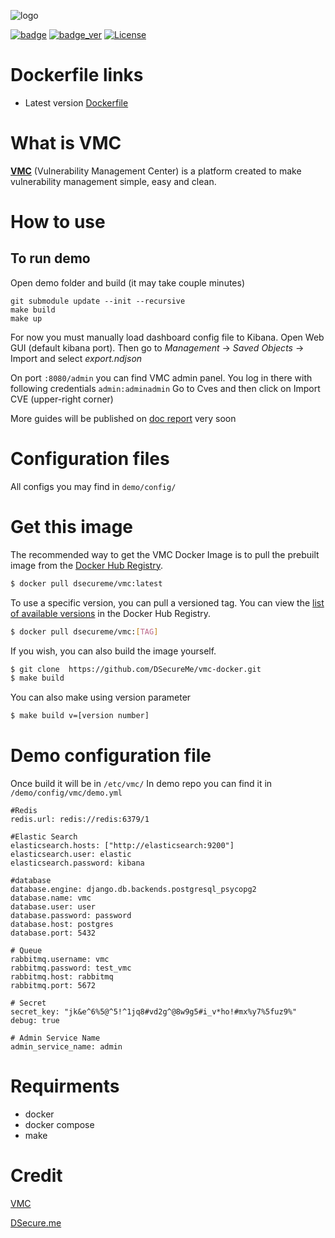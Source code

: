 ![logo](https://dsecure.me/wp-content/uploads/2019/11/dSecure-1.png)

[![badge](https://images.microbadger.com/badges/image/dsecureme/vmc.svg)](https://hub.docker.com/r/dsecureme/vmc/) [![badge_ver](https://images.microbadger.com/badges/version/dsecureme/vmc.svg)](https://microbadger.com/images/dsecureme/vmc "Get your own version badge on microbadger.com") [![License](https://img.shields.io/badge/License-Apache%202.0-blue.svg)](https://opensource.org/licenses/Apache-2.0)

# Dockerfile links
* Latest version [Dockerfile](Dockerfile)

# What is VMC
**[VMC](https://github.com/DSecureMe/vmc)** (Vulnerability Management Center) is a platform created to make vulnerability management simple, easy and clean.

# How to use
## To run demo
Open demo folder and build (it may take couple minutes)
```
git submodule update --init --recursive
make build
make up
```
For now you must manually load dashboard config file to Kibana. Open Web GUI (default kibana port). Then go to _Management_ -> _Saved Objects_ -> Import and select _export.ndjson_

On port `:8080/admin` you can find VMC admin panel.
You log in there with following credentials `admin:adminadmin`
Go to Cves and then click on Import CVE (upper-right corner)

More guides will be published on [doc report](https://github.com/DSecureMe/vmcDocs) very soon

# Configuration files
All configs you may find in `demo/config/`

# Get this image
The recommended way to get the VMC Docker Image is to pull the prebuilt image from the [Docker Hub Registry](https://hub.docker.com/r/dsecureme/vmc).
```bash
$ docker pull dsecureme/vmc:latest
```
To use a specific version, you can pull a versioned tag. You can view the [list of available versions](https://hub.docker.com/r/dsecureme/vmc/tags/) in the Docker Hub Registry.
```bash
$ docker pull dsecureme/vmc:[TAG]
```
If you wish, you can also build the image yourself.

```bash
$ git clone  https://github.com/DSecureMe/vmc-docker.git
$ make build
```

You can also make using version parameter
```bash
$ make build v=[version number]
```
# Demo configuration file
Once build it will be in `/etc/vmc/`
In demo repo you can find it in `/demo/config/vmc/demo.yml`
```
#Redis
redis.url: redis://redis:6379/1

#Elastic Search
elasticsearch.hosts: ["http://elasticsearch:9200"]
elasticsearch.user: elastic
elasticsearch.password: kibana

#database
database.engine: django.db.backends.postgresql_psycopg2
database.name: vmc
database.user: user
database.password: password
database.host: postgres
database.port: 5432

# Queue
rabbitmq.username: vmc
rabbitmq.password: test_vmc
rabbitmq.host: rabbitmq
rabbitmq.port: 5672

# Secret
secret_key: "jk&e^6%5@^5!^1jq8#vd2g^@8w9g5#i_v*ho!#mx%y7%5fuz9%"
debug: true

# Admin Service Name
admin_service_name: admin
```


# Requirments
* docker
* docker compose
* make

# Credit
[VMC](https://github.com/DSecureMe/vmc)

[DSecure.me](https://dsecure.me)
